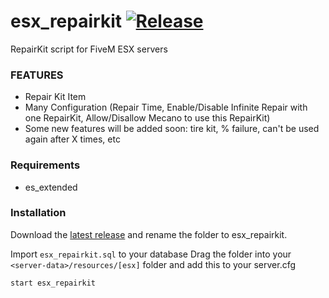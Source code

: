 # esx_repairkit [![Release](https://img.shields.io/badge/Release-V%202.2-blue)](https://github.com/clementinise/esx_repairkit/releases/latest)

RepairKit script for FiveM ESX servers

### FEATURES
* Repair Kit Item
* Many Configuration (Repair Time, Enable/Disable Infinite Repair with one RepairKit, Allow/Disallow Mecano to use this RepairKit)
* Some new features will be added soon: tire kit, % failure, can't be used again after X times, etc

### Requirements
* es_extended

### Installation
Download the [latest release](https://github.com/clementinise/esx_repairkit/releases/latest) and rename the folder to esx_repairkit.

Import `esx_repairkit.sql` to your database
Drag the folder into your `<server-data>/resources/[esx]` folder and add this to your server.cfg
```
start esx_repairkit
```
